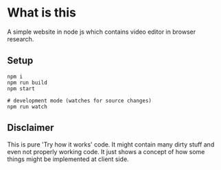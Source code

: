 # What is this

A simple website in node js which contains video editor in browser research.

## Setup

```
npm i
npm run build
npm start

# development mode (watches for source changes)
npm run watch
```

## Disclaimer
This is pure 'Try how it works' code. It might contain many dirty stuff and even not properly working code. It just shows a concept of how some things might be implemented at client side.